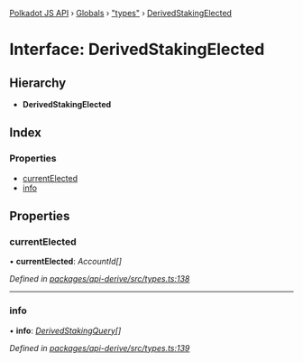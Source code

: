 [Polkadot JS API](../README.md) › [Globals](../globals.md) › ["types"](../modules/_types_.md) › [DerivedStakingElected](_types_.derivedstakingelected.md)

# Interface: DerivedStakingElected

## Hierarchy

* **DerivedStakingElected**

## Index

### Properties

* [currentElected](_types_.derivedstakingelected.md#currentelected)
* [info](_types_.derivedstakingelected.md#info)

## Properties

###  currentElected

• **currentElected**: *AccountId[]*

*Defined in [packages/api-derive/src/types.ts:138](https://github.com/polkadot-js/api/blob/b1a657d68/packages/api-derive/src/types.ts#L138)*

___

###  info

• **info**: *[DerivedStakingQuery](_types_.derivedstakingquery.md)[]*

*Defined in [packages/api-derive/src/types.ts:139](https://github.com/polkadot-js/api/blob/b1a657d68/packages/api-derive/src/types.ts#L139)*
